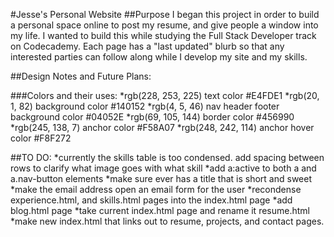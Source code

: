 
#Jesse's Personal Website
##Purpose
I began this project in order to build a personal space online to post my resume, and give people a window into my life.
I wanted to build this while studying the Full Stack Developer track on Codecademy.
Each page has a "last updated" blurb so that any interested parties can follow along while I develop my site and my skills.


##Design Notes and Future Plans:

###Colors and their uses:
*rgb(228, 253, 225) text color #E4FDE1
*rgb(20, 1, 82) background color #140152
*rgb(4, 5, 46) nav header footer background color #04052E
*rgb(69, 105, 144) border color #456990
*rgb(245, 138, 7) anchor color #F58A07
*rgb(248, 242, 114) anchor hover color #F8F272


##TO DO:
*currently the skills table is too condensed. add spacing between rows to clarify what image goes with what skill
*add a:active to both a and a.nav-button elements
*make sure ever <a> has a title that is short and sweet
*make the email address open an email form for the user
*recondense experience.html, and skills.html pages into the index.html page
*add blog.html page
*take current index.html page and rename it resume.html
*make new index.html that links out to resume, projects, and contact pages.